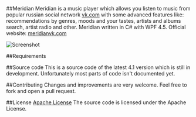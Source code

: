 ##Meridian
Meridian is a music player which allows you listen to music from popular russian social network [vk.com](http://vk.com) with some advanced features like: recommendations by genres, moods and your tastes, artists and albums search, artist radio and other. Meridian written in C# with WPF 4.5.
Official website: [meridianvk.com](http://meridianvk.com)

![Screenshot](http://meridianvk.com/Content/img/index/m4beta.png)

##Requirements

##Source code
This is a source code of the latest 4.1 version which is still in development.
Unfortunately most parts of code isn't documented yet.

##Contributing
Changes and improvements are very welcome. Feel free to fork and open a pull request.

##License
[Apache License](LICENSE.txt)
The source code is licensed under the Apache License.
